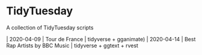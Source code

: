 # TidyTuesday 
A collection of TidyTuesday scripts

| 2020-04-09 | Tour de France | tidyverse + gganimate)
| 2020-04-14 | Best Rap Artists	by BBC Music | tidyverse + ggtext + rvest
